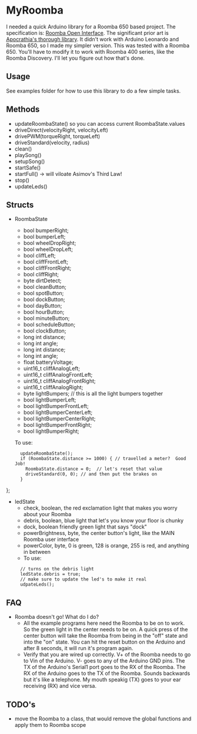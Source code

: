 # MyRoomba

I needed a quick Arduino library for a Roomba 650 based project. The specification is: 
[Roomba Open Interface](https://www.irobotweb.com/~/media/MainSite/PDFs/About/STEM/Create/iRobot_Roomba_600_Open_Interface_Spec.pdf).  The significant prior art is [Apocrathia's thorough library](https://github.com/Apocrathia/Roomba).  It didn't work with Arduino Leonardo and Roomba 650, so I made my simpler version.  This was tested with a Roomba 650.  You'll have to modify it to work with Roomba 400 series, like the Roomba Discovery.  I'll let you figure out how that's done.

## Usage
See examples folder for how to use this library to do a few simple tasks.

## Methods
* updateRoombaState() so you can access current RoombaState.values
* driveDirect(velocityRight, velocityLeft)
* drivePWM(torqueRight, torqueLeft)
* driveStandard(velocity, radius)
* clean()
* playSong()
* setupSong()
* startSafe() 
* startFull() -> will viloate Asimov's Third Law!
* stop()
* updateLeds()

## Structs
+ RoombaState
  + bool bumperRight;
  + bool bumperLeft;
  + bool wheelDropRight;
  + bool wheelDropLeft;
  + bool cliffLeft;
  + bool cliffFrontLeft;
  + bool cliffFrontRight;
  + bool cliffRight;
  + byte dirtDetect;
  + bool cleanButton;
  + bool spotButton;
  + bool dockButton;
  + bool dayButton;
  + bool hourButton;
  + bool minuteButton;
  + bool scheduleButton;
  + bool clockButton;
  + long int distance;
  + long int angle;
  + long int distance;
  + long int angle;
  + float batteryVoltage;
  + uint16_t cliffAnalogLeft;
  + uint16_t cliffAnalogFrontLeft;
  + uint16_t cliffAnalogFrontRight;
  + uint16_t cliffAnalogRight;
  + byte lightBumpers; // this is all the light bumpers together
  + bool lightBumperLeft;
  + bool lightBumperFrontLeft;
  + bool lightBumperCenterLeft;
  + bool lightBumperCenterRight;
  + bool lightBumperFrontRight;
  + bool lightBumperRight;
  
  To use:
  ```
    updateRoombaState();
    if (RoombaState.distance >= 1000) { // travelled a meter?  Good Job!
      RoombaState.distance = 0;  // let's reset that value
      driveStandard(0, 0); // and then put the brakes on
    }
    ```
};

* ledState
  + check, boolean, the red exclamation light that makes you worry about your Roomba
  + debris, boolean, blue light that let's you know your floor is chunky
  + dock, boolean friendly green light that says "dock"
  + powerBrightness, byte, the center button's light, like the MAIN Roomba user interface
  + powerColor, byte, 0 is green, 128 is orange, 255 is red, and anything in between
  + To use:
  ```
    // turns on the debris light
    ledState.debris = true;
    // make sure to update the led's to make it real
    udpateLeds();
    ```

## FAQ
* Roomba doesn't go!  What do I do?
  + All the example programs here need the Roomba to be on to work.  So the green light in the center needs to be on.  A quick press of the center button will take the Roomba from being in the "off" state and into the "on" state.  You can hit the reset button on the Arduino and after 8 seconds, it will run it's program again.
  + Verify that you are wired up correctly.  V+ of the Roomba needs to go to Vin of the Arduino.  V- goes to any of the Arduino GND pins.  The TX of the Arduino's Serial1 port goes to the RX of the Roomba.  The RX of the Arduino goes to the TX of the Roomba.  Sounds backwards but it's like a telephone.  My mouth speakig (TX) goes to your ear receiving (RX) and vice versa.

## TODO's
* move the Roomba to a class, that would remove the global functions and apply them to Roomba scope
